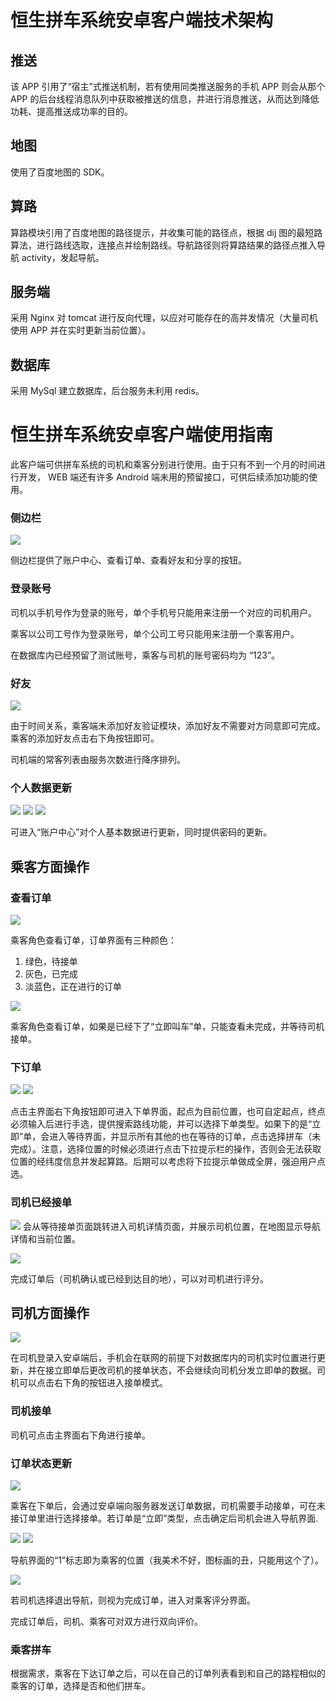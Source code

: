# 恒生拼车系统安卓客户端技术架构

## 推送
该 APP 引用了“宿主”式推送机制，若有使用同类推送服务的手机 APP 则会从那个 APP 的后台线程消息队列中获取被推送的信息，并进行消息推送，从而达到降低功耗、提高推送成功率的目的。

## 地图
使用了百度地图的 SDK。

## 算路
算路模块引用了百度地图的路径提示，并收集可能的路径点，根据 dij 图的最短路算法，进行路线选取，连接点并绘制路线。导航路径则将算路结果的路径点推入导航 activity，发起导航。

## 服务端
采用 Nginx 对 tomcat 进行反向代理，以应对可能存在的高并发情况（大量司机使用 APP 并在实时更新当前位置）。

## 数据库
采用 MySql 建立数据库，后台服务未利用 redis。

# 恒生拼车系统安卓客户端使用指南
此客户端可供拼车系统的司机和乘客分别进行使用。由于只有不到一个月的时间进行开发， WEB 端还有许多 Android 端未用的预留接口，可供后续添加功能的使用。


### 侧边栏
![](http://oud04ioid.bkt.clouddn.com/image/carpool/%E5%BE%AE%E4%BF%A1%E5%9B%BE%E7%89%87_20170810205638.jpg)

侧边栏提供了账户中心、查看订单、查看好友和分享的按钮。

### 登录账号
司机以手机号作为登录的账号，单个手机号只能用来注册一个对应的司机用户。

乘客以公司工号作为登录账号，单个公司工号只能用来注册一个乘客用户。

在数据库内已经预留了测试账号，乘客与司机的账号密码均为 “123”。

### 好友
![](http://oud04ioid.bkt.clouddn.com/image/carpool/%E5%BE%AE%E4%BF%A1%E5%9B%BE%E7%89%87_20170810205643.jpg)

由于时间关系，乘客端未添加好友验证模块，添加好友不需要对方同意即可完成。乘客的添加好友点击右下角按钮即可。

司机端的常客列表由服务次数进行降序排列。

### 个人数据更新
![](http://oud04ioid.bkt.clouddn.com/image/carpool/%E5%BE%AE%E4%BF%A1%E5%9B%BE%E7%89%87_20170810205645.jpg)
![](http://oud04ioid.bkt.clouddn.com/image/carpool/%E5%BE%AE%E4%BF%A1%E5%9B%BE%E7%89%87_20170810205629.jpg)
![](http://oud04ioid.bkt.clouddn.com/image/carpool/%E5%BE%AE%E4%BF%A1%E5%9B%BE%E7%89%87_20170810205639.jpg)

可进入“账户中心”对个人基本数据进行更新，同时提供密码的更新。

## 乘客方面操作
### 查看订单
![](http://oud04ioid.bkt.clouddn.com/image/carpool/%E5%BE%AE%E4%BF%A1%E5%9B%BE%E7%89%87_20170810205652.jpg)

乘客角色查看订单，订单界面有三种颜色：
1. 绿色，待接单
2. 灰色，已完成
3. 淡蓝色，正在进行的订单

![](http://oud04ioid.bkt.clouddn.com/image/carpool/%E5%BE%AE%E4%BF%A1%E5%9B%BE%E7%89%87_20170810205635.jpg)

乘客角色查看订单，如果是已经下了“立即叫车”单，只能查看未完成，并等待司机接单。

### 下订单
![](http://oud04ioid.bkt.clouddn.com/image/carpool/%E5%BE%AE%E4%BF%A1%E5%9B%BE%E7%89%87_20170810205641.jpg)
![](http://oud04ioid.bkt.clouddn.com/image/carpool/%E5%BE%AE%E4%BF%A1%E5%9B%BE%E7%89%87_20170810205646.jpg)

点击主界面右下角按钮即可进入下单界面，起点为目前位置，也可自定起点，终点必须输入后进行手选，提供搜索路线功能，并可以选择下单类型。如果下的是“立即”单，会进入等待界面，并显示所有其他的也在等待的订单，点击选择拼车（未完成）。注意，选择位置的时候必须进行点击下拉提示栏的操作，否则会无法获取位置的经纬度信息并发起算路。后期可以考虑将下拉提示单做成全屏，强迫用户点选。

### 司机已经接单
![](http://oud04ioid.bkt.clouddn.com/image/carpool/%E5%BE%AE%E4%BF%A1%E5%9B%BE%E7%89%87_20170810205633.jpg)
会从等待接单页面跳转进入司机详情页面，并展示司机位置，在地图显示导航详情和当前位置。

![](http://oud04ioid.bkt.clouddn.com/image/carpool/%E5%BE%AE%E4%BF%A1%E5%9B%BE%E7%89%87_20170810205648.jpg)

完成订单后（司机确认或已经到达目的地），可以对司机进行评分。

## 司机方面操作
![](http://oud04ioid.bkt.clouddn.com/image/carpool/%E5%BE%AE%E4%BF%A1%E5%9B%BE%E7%89%87_20170810205650.jpg)

在司机登录入安卓端后，手机会在联网的前提下对数据库内的司机实时位置进行更新，并在接立即单后更改司机的接单状态，不会继续向司机分发立即单的数据。司机可以点击右下角的按钮进入接单模式。

### 司机接单
司机可点击主界面右下角进行接单。

### 订单状态更新
![](http://oud04ioid.bkt.clouddn.com/image/carpool/%E5%BE%AE%E4%BF%A1%E5%9B%BE%E7%89%87_20170810205654.jpg)

乘客在下单后，会通过安卓端向服务器发送订单数据，司机需要手动接单，可在未接订单里进行选择接单。若订单是“立即”类型，点击确定后司机会进入导航界面.

![](http://oud04ioid.bkt.clouddn.com/image/carpool/%E5%BE%AE%E4%BF%A1%E5%9B%BE%E7%89%87_20170810205615.jpg)
![](http://oud04ioid.bkt.clouddn.com/image/carpool/%E5%BE%AE%E4%BF%A1%E5%9B%BE%E7%89%87_20170810205626.jpg)

导航界面的“1”标志即为乘客的位置（我美术不好，图标画的丑，只能用这个了）。

![](http://oud04ioid.bkt.clouddn.com/image/carpool/%E5%BE%AE%E4%BF%A1%E5%9B%BE%E7%89%87_20170810205636.jpg)

若司机选择退出导航，则视为完成订单，进入对乘客评分界面。


完成订单后，司机、乘客可对双方进行双向评价。

### 乘客拼车
根据需求，乘客在下达订单之后，可以在自己的订单列表看到和自己的路程相似的乘客的订单，选择是否和他们拼车。
